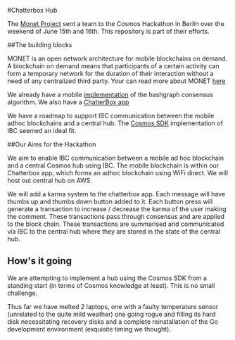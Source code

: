#Chatterbox Hub

The [Monet Project](https://monet.network/)  sent a team to the Cosmos Hackathon in Berlin over the weekend of June 15th and 16th. This repository is part of their efforts. 

##The building blocks

MONET is an open network architecture for mobile blockchains on demand. A blockchain on demand means that participants of a certain activity can form a temporary network for the duration of their interaction without a need of any centralized third party. Your can read more about MONET [here](https://monet.network/about.html)

We already have a mobile [implementation](http://docs.babble.io/en/latest/) of the hashgraph consensus algorithm. We also have a [ChatterBox app](https://monet.network/chatterbox.html) 

We have a roadmap to support IBC communication between the mobile adhoc blockchains and a central hub. The [Cosmos SDK](https://cosmos.network/docs/intro/) implementation of IBC seemed an ideal fit.

##Our Aims for the Hackathon

We aim to enable IBC communication between a mobile ad hoc blockchain and a central Cosmos hub using IBC. The mobile blockchain is within our Chatterbox app, which forms an adhoc blockchain using WiFi direct. We will host out central hub on AWS. 

We will add a karma system to the chatterbox app. Each message will have thumbs up and thumbs down button added to it. Each button press will generate a transaction to increase / decrease the karma of the user making the comment. These transactions pass through consensus and are applied to the block chain. These transactions are summarised and communicated via IBC to the central hub where they are stored in the state of the central hub. 

## How's it going

We are attempting to implement a hub using the Cosmos SDK from a standing start (in terms of Cosmos knowledge at least). This is no small challenge. 

Thus far we have melted 2 laptops, one with a faulty temperature sensor (unrelated to the quite mild weather) one going rogue and filling its hard disk necessitating recovery disks and a complete reinstallation of the Go development environment (exquisite timing we thought). 